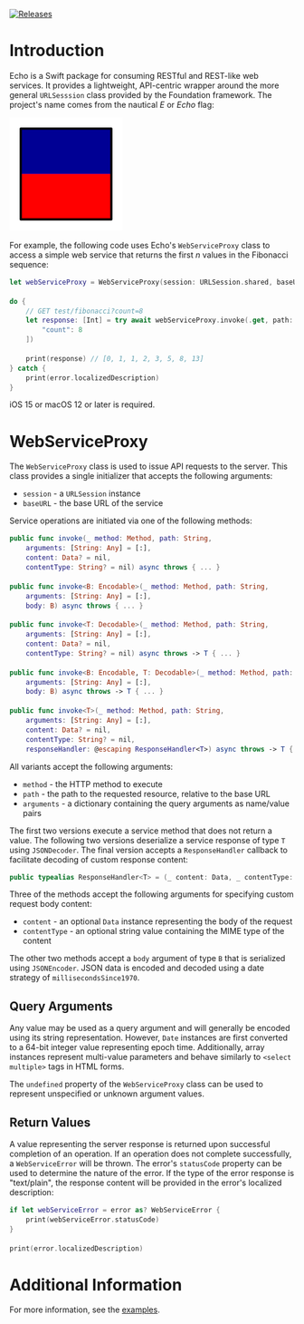 [![Releases](https://img.shields.io/github/release/HTTP-RPC/Echo.svg)](https://github.com/HTTP-RPC/Echo/releases)

# Introduction
Echo is a Swift package for consuming RESTful and REST-like web services. It provides a lightweight, API-centric wrapper around the more general `URLSesssion` class provided by the Foundation framework. The project's name comes from the nautical _E_ or _Echo_ flag:

![](echo.png)

For example, the following code uses Echo's `WebServiceProxy` class to access a simple web service that returns the first _n_ values in the Fibonacci sequence:

```swift
let webServiceProxy = WebServiceProxy(session: URLSession.shared, baseURL: baseURL)

do {
    // GET test/fibonacci?count=8
    let response: [Int] = try await webServiceProxy.invoke(.get, path: "test/fibonacci", arguments: [
        "count": 8
    ])
    
    print(response) // [0, 1, 1, 2, 3, 5, 8, 13]
} catch {
    print(error.localizedDescription)
}
```

iOS 15 or macOS 12 or later is required.

# WebServiceProxy
The `WebServiceProxy` class is used to issue API requests to the server. This class provides a single initializer that accepts the following arguments:

* `session` - a `URLSession` instance
* `baseURL` - the base URL of the service

Service operations are initiated via one of the following methods:

```swift
public func invoke(_ method: Method, path: String, 
    arguments: [String: Any] = [:],
    content: Data? = nil, 
    contentType: String? = nil) async throws { ... }

public func invoke<B: Encodable>(_ method: Method, path: String, 
    arguments: [String: Any] = [:], 
    body: B) async throws { ... }

public func invoke<T: Decodable>(_ method: Method, path: String,
    arguments: [String: Any] = [:],
    content: Data? = nil, 
    contentType: String? = nil) async throws -> T { ... }

public func invoke<B: Encodable, T: Decodable>(_ method: Method, path: String,
    arguments: [String: Any] = [:],
    body: B) async throws -> T { ... }

public func invoke<T>(_ method: Method, path: String,
    arguments: [String: Any] = [:],
    content: Data? = nil, 
    contentType: String? = nil,
    responseHandler: @escaping ResponseHandler<T>) async throws -> T { ... }
```

All variants accept the following arguments:

* `method` - the HTTP method to execute
* `path` - the path to the requested resource, relative to the base URL
* `arguments` - a dictionary containing the query arguments as name/value pairs

The first two versions execute a service method that does not return a value. The following two versions deserialize a service response of type `T` using `JSONDecoder`. The final version accepts a `ResponseHandler` callback to facilitate decoding of custom response content:

```swift
public typealias ResponseHandler<T> = (_ content: Data, _ contentType: String?) throws -> T
```

Three of the methods accept the following arguments for specifying custom request body content:

* `content` - an optional `Data` instance representing the body of the request
* `contentType` - an optional string value containing the MIME type of the content

The other two methods accept a `body` argument of type `B` that is serialized using `JSONEncoder`. JSON data is encoded and decoded using a date strategy of `millisecondsSince1970`.

## Query Arguments
Any value may be used as a query argument and will generally be encoded using its string representation. However, `Date` instances are first converted to a 64-bit integer value representing epoch time. Additionally, array instances represent multi-value parameters and behave similarly to `<select multiple>` tags in HTML forms.

The `undefined` property of the `WebServiceProxy` class can be used to represent unspecified or unknown argument values.

## Return Values
A value representing the server response is returned upon successful completion of an operation. If an operation does not complete successfully, a `WebServiceError` will be thrown. The error's `statusCode` property can be used to determine the nature of the error. If the type of the error response is "text/plain", the response content will be provided in the error's localized description:

```swift
if let webServiceError = error as? WebServiceError {
    print(webServiceError.statusCode)
}

print(error.localizedDescription)
```

# Additional Information
For more information, see the [examples](https://github.com/HTTP-RPC/Echo/blob/master/Tests/EchoTests/EchoTests.swift).
